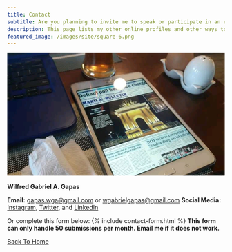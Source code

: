 ```yaml
---
title: Contact
subtitle: Are you planning to invite me to speak or participate in an event? Would you like to collaborate with me? Do you have questions regarding my presentations and/or research? Do you want to avail my professional services? Let's keep in touch.
description: This page lists my other online profiles and other ways to reach me.
featured_image: /images/site/square-6.png
---
```


![](/images/random/bg.jpg)

**Wilfred Gabriel A. Gapas**

**Email:** [gapas.wga@gmail.com](mailto:gapas.wga@gmail.com) or [wgabrielgapas@gmail.com](mailto:wgabrielgapas@gmail.com)
**Social Media:** [Instagram](https://www.instagram.com/senseigab), [Twitter](https://www.twitter.com/senseigab), and [LinkedIn](https://www.linkedin.com/in/gapaswga/)

Or complete this form below:
{% include contact-form.html %}
**This form can only handle 50 submissions per month. Email me if it does not work.**

<a href="/" class="button button--large">Back To Home</a>